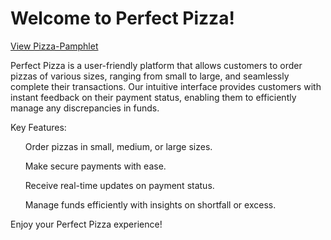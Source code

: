 # Welcome to Perfect Pizza!

[View Pizza-Pamphlet](https://owethusotomela.github.io/pizza-pamphlet/)

Perfect Pizza is a user-friendly platform that allows customers to order pizzas of various sizes, ranging from small to large, and seamlessly complete their transactions. Our intuitive interface provides customers with instant feedback on their payment status, enabling them to efficiently manage any discrepancies in funds.

Key Features:
<ul>Order pizzas in small, medium, or large sizes.</ul>
<ul>Make secure payments with ease.</ul>
<ul>Receive real-time updates on payment status.</ul>
<ul>Manage funds efficiently with insights on shortfall or excess.</ul>
Enjoy your Perfect Pizza experience!
